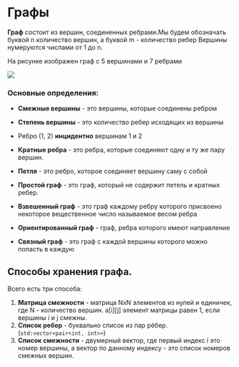 # Графы

**Граф** состоит из вершин, соединенных ребрами.Мы будем обозначать буквой n  количество вершин, а буквой m - количество ребер
Вершины нумеруются числами от 1 до n.

На рисунке изображен граф с 5 вершинами и 7 ребрами

![](images/graph_1.jpeg)


### Основные определения:

- **Смежные вершины** - это вершины, которые соединены ребром

- **Степень вершины** - это количество ребер исходящих из вершины

- Ребро (1, 2) **инцидентно** вершинам 1 и 2

- **Кратные ребра** - это ребра, которые соединяют одну и ту же пару вершин.

- **Петля** - это ребро, которое соединяет вершину саму с собой

- **Простой граф** - это граф, который не содержит петель и кратных ребер.

- **Взвешенный граф** - это граф каждому ребру которого присвоено некоторое вещественное число называемое весом ребра

- **Ориентированный граф**  - граф, ребра которого имеют направление

- **Связный граф** - это граф с каждой вершины которого можно попасть в каждую


## Способы хранения графа.
Всего есть три способа:
1. **Матрица смежности** - матрица NxN элементов из нулей и единичек, где N - количество вершин.
a[i][j] элемент матрицы равен 1, если вершины i и j смежны.
2. **Список ребер** - буквально список из пар рёбер.(`std:vector<pair<int, int>>`)
3. **Список смежности** - двумерный вектор, где первый индекс i это номер вершины, а вектор по данному индексу - это список номеров смежных вершин.

